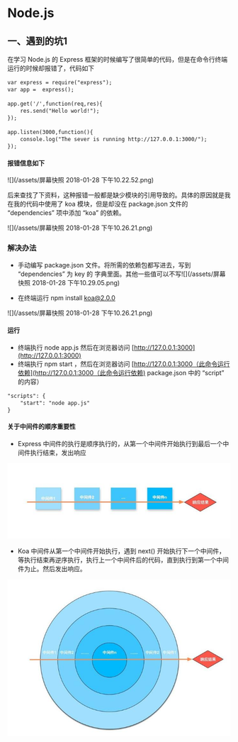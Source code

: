 # Node.js

## 一、遇到的坑1

在学习 Node.js 的 Express 框架的时候编写了很简单的代码，但是在命令行终端运行的时候却报错了，代码如下

```
var express = require("express");
var app =  express();

app.get('/',function(req,res){
    res.send("Hello world!");
});

app.listen(3000,function(){
    console.log("The sever is running http://127.0.0.1:3000/");
});
```

#### 报错信息如下

![](/assets/屏幕快照 2018-01-28 下午10.22.52.png)

后来查找了下资料，这种报错一般都是缺少模块的引用导致的。具体的原因就是我在我的代码中使用了 koa 模块，但是却没在 package.json 文件的 “dependencies” 项中添加 “koa” 的依赖。

![](/assets/屏幕快照 2018-01-28 下午10.26.21.png)

### 解决办法

* 手动编写 package.json 文件。将所需的依赖包都写进去，写到 “dependencies” 为 key 的 字典里面。其他一些值可以不写![](/assets/屏幕快照 2018-01-28 下午10.29.05.png)

* 在终端运行 npm install koa@2.0.0

![](/assets/屏幕快照 2018-01-28 下午10.26.21.png)

#### 运行

* 终端执行 node app.js 然后在浏览器访问 [http://127.0.0.1:3000](http://127.0.0.1:3000)
* 终端执行 npm start ，然后在浏览器访问 [http://127.0.0.1:3000（此命令运行依赖](http://127.0.0.1:3000（此命令运行依赖)  package.json 中的 “script” 的内容）

```
"scripts": {
    "start": "node app.js"
}
```







#### 关于中间件的顺序重要性

* Express 中间件的执行是顺序执行的，从第一个中间件开始执行到最后一个中间件执行结束，发出响应

![](/assets/3663059-b6acea9ec3f0a8f9.jpg)

* Koa 中间件从第一个中间件开始执行，遇到 next\(\) 开始执行下一个中间件，等执行结束再逆序执行，执行上一个中间件后的代码，直到执行到第一个中间件为止。然后发出响应。

  
![](/assets/3663059-03622ea2a9ffce2a-2.jpg)

